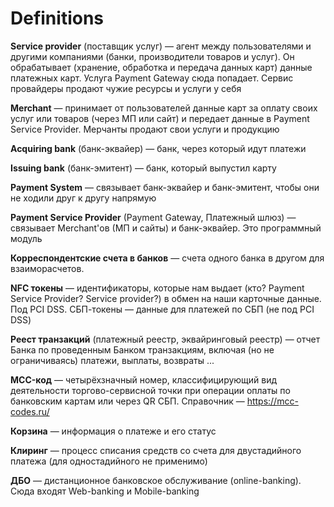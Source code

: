 # Definitions

**Service provider** (поставщик услуг) — агент между пользователями и другими компаниями (банки, производители товаров и услуг). Он обрабатывает (хранение, обработка и передача данных карт) данные платежных карт. Услуга Payment Gateway сюда попадает. Сервис провайдеры продают чужие ресурсы и услуги у себя

**Merchant** — принимает от пользователей данные карт за оплату своих услуг или товаров (через МП или сайт) и передает данные в Payment Service Provider. Мерчанты продают свои услуги и продукцию

**Acquiring bank** (банк-эквайер) — банк, через который идут платежи

**Issuing bank** (банк-эмитент) — банк, который выпустил карту

**Payment System** — связывает банк-эквайер и банк-эмитент, чтобы они не ходили друг к другу напрямую

**Payment Service Provider** (Payment Gateway, Платежный шлюз) — связывает Merchant'ов (МП и сайты) и банк-эквайер. Это программный модуль

**Корреспондентские счета в банков** — счета одного банка в другом для взаиморасчетов.

**NFC токены** — идентификаторы, которые нам выдает (кто? Payment Service Provider? Service provider?) в обмен на наши карточные данные. Под PCI DSS. СБП-токены — данные для платежей по СБП (не под PCI DSS)

**Реест транзакций** (платежный реестр, эквайринговый реестр) — отчет Банка по проведенным Банком транзакциям, включая (но не ограничиваясь) платежи, выплаты, возвраты ...

**MCC-код** — четырёхзначный номер, классифицирующий вид деятельности торгово-сервисной точки при операции оплаты по банковским картам или через QR СБП. Справочник — https://mcc-codes.ru/

**Корзина** — информация о платеже и его статус

**Клиринг** — процесс списания средств со счета для двустадийного платежа (для одностадийного не применимо)

**ДБО** — дистанционное банковское обслуживание (online-banking). Сюда входят Web-banking и Mobile-banking
